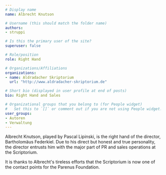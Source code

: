 ```yaml
---
# Display name
name: Albrecht Knutson

# Username (this should match the folder name)
authors:
- struppi

# Is this the primary user of the site?
superuser: false

# Role/position
role: Right Hand

# Organizations/Affiliations
organizations:
- name: Aldradacher Skriptorium
  url: "http://www.aldradacher-skriptorium.de"

# Short bio (displayed in user profile at end of posts)
bio: Right Hand and Sales

# Organizational groups that you belong to (for People widget)
#   Set this to `[]` or comment out if you are not using People widget.
user_groups:
- Autoren
- Verwaltung
---
```


Albrecht Knutson, played by Pascal Lipinski, is the right hand of the director,
Bartholomäus Federkiel. Due to his direct but honest and true personality, the director
entrusts him with the major part of PR and sales operations at the Scriptorium.

It is thanks to Albrecht's tireless efforts that the Scriptorium is now one of the
contact points for the Parenus Foundation.
